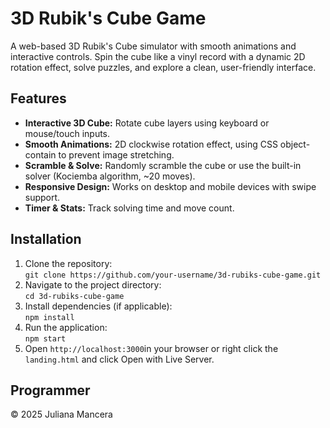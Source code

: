 # 3D Rubik's Cube Game
A web-based 3D Rubik's Cube simulator with smooth animations and interactive controls. Spin the cube like a vinyl record with a dynamic 2D rotation effect, solve puzzles, and explore a clean, user-friendly interface.

## Features
- **Interactive 3D Cube:** Rotate cube layers using keyboard or mouse/touch inputs.
- **Smooth Animations:** 2D clockwise rotation effect, using CSS object-contain to prevent image stretching.
- **Scramble & Solve:** Randomly scramble the cube or use the built-in solver (Kociemba algorithm, ~20 moves).
- **Responsive Design:** Works on desktop and mobile devices with swipe support.
- **Timer & Stats:** Track solving time and move count.

## Installation
1. Clone the repository: <br>
   `git clone https://github.com/your-username/3d-rubiks-cube-game.git`
2. Navigate to the project directory: <br>
   `cd 3d-rubiks-cube-game`
3. Install dependencies (if applicable): <br>
   `npm install`
4. Run the application: <br>
   `npm start`
5. Open `http://localhost:3000`in your browser or right click the `landing.html` and click Open with Live Server.

## Programmer
© 2025 Juliana Mancera
